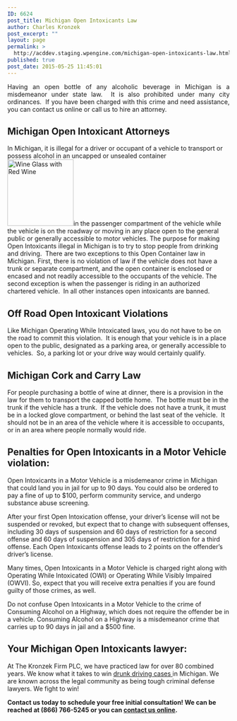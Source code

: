 ```yaml
---
ID: 6624
post_title: Michigan Open Intoxicants Law
author: Charles Kronzek
post_excerpt: ""
layout: page
permalink: >
  http://acddev.staging.wpengine.com/michigan-open-intoxicants-law.html
published: true
post_date: 2015-05-25 11:45:01
---
```

<p style="text-align: justify;">Having an open bottle of any alcoholic beverage in Michigan is a misdemeanor under state law.  It is also prohibited under many city ordinances.  If you have been charged with this crime and need assistance, you can contact us online or call us to hire an attorney.</p>

<h2>Michigan Open Intoxicant Attorneys</h2>
In Michigan, it is illegal for a driver or occupant of a vehicle to transport or possess alcohol in an uncapped or unsealed container <a href="http://acddev.staging.wpengine.com/wp-content/uploads/2015/05/red-wine-vector-e1432562515894.jpg"><img class=" size-thumbnail wp-image-6632 alignright" src="http://acddev.staging.wpengine.com/wp-content/uploads/2015/05/red-wine-vector-150x150.jpg" alt="Wine Glass with Red Wine" width="150" height="150" /></a>in the passenger compartment of the vehicle while the vehicle is on the roadway or moving in any place open to the general public or generally accessible to motor vehicles. The purpose for making Open Intoxicants illegal in Michigan is to try to stop people from drinking and driving.  There are two exceptions to this Open Container law in Michigan. First, there is no violation of law if the vehicle does not have a trunk or separate compartment, and the open container is enclosed or encased and not readily accessible to the occupants of the vehicle. The second exception is when the passenger is riding in an authorized chartered vehicle.  In all other instances open intoxicants are banned.
<h2>Off Road Open Intoxicant Violations</h2>
Like Michigan Operating While Intoxicated laws, you do not have to be on the road to commit this violation.  It is enough that your vehicle is in a place open to the public, designated as a parking area, or generally accessible to vehicles.  So, a parking lot or your drive way would certainly qualify.
<h2>Michigan Cork and Carry Law</h2>
For people purchasing a bottle of wine at dinner, there is a provision in the law for them to transport the capped bottle home.  The bottle must be in the trunk if the vehicle has a trunk.  If the vehicle does not have a trunk, it must be in a locked glove compartment, or behind the last seat of the vehicle.  It should not be in an area of the vehicle where it is accessible to occupants, or in an area where people normally would ride.
<h2><strong>Penalties for Open Intoxicants in a Motor Vehicle violation:</strong></h2>
Open Intoxicants in a Motor Vehicle is a misdemeanor crime in Michigan that could land you in jail for up to 90 days. You could also be ordered to pay a fine of up to $100, perform community service, and undergo substance abuse screening.

After your first Open Intoxication offense, your driver’s license will not be suspended or revoked, but expect that to change with subsequent offenses, including 30 days of suspension and 60 days of restriction for a second offense and 60 days of suspension and 305 days of restriction for a third offense. Each Open Intoxicants offense leads to 2 points on the offender’s driver’s license.

Many times, Open Intoxicants in a Motor Vehicle is charged right along with Operating While Intoxicated (OWI) or Operating While Visibly Impaired (OWVI). So, expect that you will receive extra penalties if you are found guilty of those crimes, as well.

Do not confuse Open Intoxicants in a Motor Vehicle to the crime of Consuming Alcohol on a Highway, which does not require the offender be in a vehicle. Consuming Alcohol on a Highway is a misdemeanor crime that carries up to 90 days in jail and a $500 fine.
<h2><strong>Your Michigan Open Intoxicants lawyer:</strong></h2>
At The Kronzek Firm PLC, we have practiced law for over 80 combined years. We know what it takes to win <a href="http://acddev.staging.wpengine.com/michigan-drunk-driving-dui-owi-drug-attorney-lansing-criminal-lawyer.html">drunk driving cases </a>in Michigan. We are known across the legal community as being tough criminal defense lawyers. We fight to win!

<strong>Contact us today to schedule your free initial consultation! We can be reached at (866) 766-5245 or you can <a href="http://www.michiganouidefense.com/Contact_Us.html">contact us online</a>.</strong>